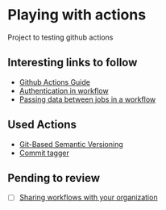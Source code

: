 # Playing with actions
Project to testing github actions

## Interesting links to follow
* [Github Actions Guide](https://docs.github.com/en/free-pro-team@latest/actions)
* [Authentication in workflow](https://docs.github.com/en/free-pro-team@latest/actions/reference/authentication-in-a-workflow#permissions-for-the-github_token)
* [Passing data between jobs in a workflow](https://docs.github.com/en/free-pro-team@latest/actions/guides/storing-workflow-data-as-artifacts#passing-data-between-jobs-in-a-workflow)

## Used Actions
* [Git-Based Semantic Versioning](https://github.com/marketplace/actions/git-semantic-version#git-based-semantic-versioning)
* [Commit tagger](https://github.com/marketplace/actions/commit-tagger)

## Pending to review 
- [ ] [Sharing workflows with your organization](https://docs.github.com/en/free-pro-team@latest/actions/learn-github-actions/sharing-workflows-with-your-organization)
